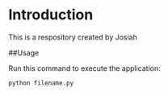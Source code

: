 # Introduction

This is a respository created by Josiah

##Usage

Run this command to execute the application:


`python filename.py`
